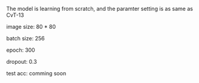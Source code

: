 The model is learning from scratch, and the paramter setting is as same as CvT-13

image size: 80 * 80

batch size: 256

epoch: 300

dropout: 0.3

test acc: comming soon
